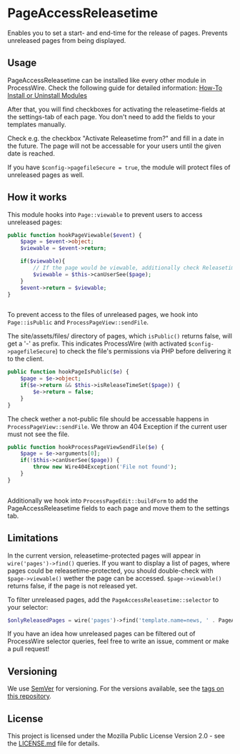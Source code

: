 # PageAccessReleasetime
Enables you to set a start- and end-time for the release of pages. Prevents unreleased pages from being displayed.

## Usage
PageAccessReleasetime can be installed like every other module in ProcessWire. Check the following guide for detailed information: [How-To Install or Uninstall Modules](http://modules.processwire.com/install-uninstall/)

After that, you will find checkboxes for activating the releasetime-fields at the settings-tab of each page. You don't need to add the fields to your templates manually.

Check e.g. the checkbox "Activate Releasetime from?" and fill in a date in the future. The page will not be accessable for your users until the given date is reached.

If you have `$config->pagefileSecure = true`, the module will protect files of unreleased pages as well.

## How it works
This module hooks into `Page::viewable` to prevent users to access unreleased pages:

```php
public function hookPageViewable($event) {
	$page = $event->object;
	$viewable = $event->return;

	if($viewable){
		// If the page would be viewable, additionally check Releasetime and User-Permission
		$viewable = $this->canUserSee($page);
	}
	$event->return = $viewable;
}
	
```

To prevent access to the files of unreleased pages, we hook into `Page::isPublic` and `ProcessPageView::sendFile`.

The site/assets/files/ directory of pages, which `isPublic()` returns false, will get a '-' as prefix. This indicates ProcessWire (with activated `$config->pagefileSecure`) to check the file's permissions via PHP before delivering it to the client. 

```php
public function hookPageIsPublic($e) {
	$page = $e->object;
	if($e->return && $this->isReleaseTimeSet($page)) {
		$e->return = false;
	}
}
```

The check wether a not-public file should be accessable happens in `ProcessPageView::sendFile`. We throw an 404 Exception if the current user must not see the file.

```php
public function hookProcessPageViewSendFile($e) {
	$page = $e->arguments[0];
	if(!$this->canUserSee($page)) {
		throw new Wire404Exception('File not found');
	}
}
	
```
Additionally we hook into `ProcessPageEdit::buildForm` to add the PageAccessReleasetime fields to each page and move them to the settings tab.

## Limitations
In the current version, releasetime-protected pages will appear in `wire('pages')->find()` queries. If you want to display a list of pages, where pages could be releasetime-protected, you should double-check with `$page->viewable()` wether the page can be accessed. `$page->viewable()` returns false, if the page is not released yet.

To filter unreleased pages, add the `PageAccessReleasetime::selector` to your selector:

```php
$onlyReleasedPages = wire('pages')->find('template.name=news, ' . PageAccessReleasetime::selector);
```

If you have an idea how unreleased pages can be filtered out of ProcessWire selector queries, feel free to write an issue, comment or make a pull request! 

## Versioning
We use [SemVer](http://semver.org/) for versioning. For the versions available, see the [tags on this repository](https://github.com/Sebiworld/PageAccessReleasetime/tags). 

## License
This project is licensed under the Mozilla Public License Version 2.0 - see the [LICENSE.md](LICENSE.md) file for details.
